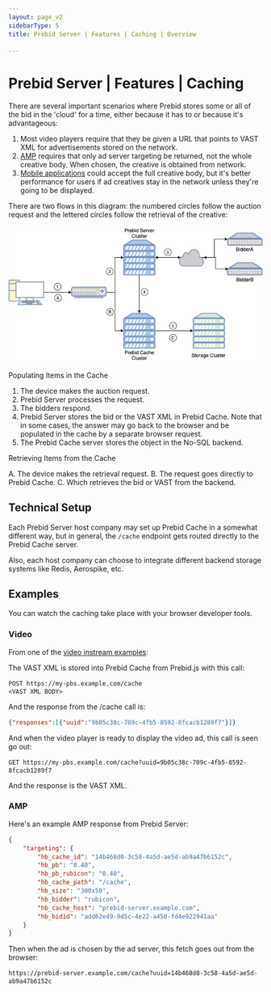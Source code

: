 ```yaml
---
layout: page_v2
sidebarType: 5
title: Prebid Server | Features | Caching | Overview

---
```


# Prebid Server | Features | Caching

There are several important scenarios where Prebid stores some or all of the bid in the 'cloud' for a time, either because it has to or because it's advantageous:

1. Most video players require that they be given a URL that points to VAST XML for advertisements stored on the network. 
1. [AMP](/prebid-server/use-cases/pbs-amp.html) requires that only ad server targeting be returned, not the whole creative body. When chosen, the creative is obtained from network.
1. [Mobile applications](/prebid-server/use-cases/pbs-sdk.html) could accept the full creative body, but it's better performance for users if ad creatives stay in the network unless they're going to be displayed.

There are two flows in this diagram: the numbered circles follow the auction request and the lettered circles follow the retrieval of the creative:

![Prebid Caching Architecture](/assets/images/prebid-server/pbs-cache-feature.png)

Populating Items in the Cache

1. The device makes the auction request.
2. Prebid Server processes the request.
3. The bidders respond.
4. Prebid Server stores the bid or the VAST XML in Prebid Cache. Note that in some cases, the answer may go back to the browser and be populated in the cache by a separate browser request.
5. The Prebid Cache server stores the object in the No-SQL backend.

Retrieving Items from the Cache

A. The device makes the retrieval request.
B. The request goes directly to Prebid Cache.
C. Which retrieves the bid or VAST from the backend.

## Technical Setup

Each Prebid Server host company may set up Prebid Cache in a somewhat
different way, but in general, the `/cache` endpoint gets routed directly
to the Prebid Cache server.

Also, each host company can choose to integrate different backend storage
systems like Redis, Aerospike, etc.

## Examples

You can watch the caching take place with your browser developer tools.

### Video

From one of the [video instream examples](/examples/video/instream/jwplayer/pb-ve-jwplayer-platform.html):

The VAST XML is stored into Prebid Cache from Prebid.js with this call:

```http
POST https://my-pbs.example.com/cache
<VAST XML BODY>
```

And the response from the /cache call is:

```json
{"responses":[{"uuid":"9b05c38c-709c-4fb5-8592-8fcacb1289f7"}]}
```

And when the video player is ready to display the video ad, this
call is seen go out:

```http
GET https://my-pbs.example.com/cache?uuid=9b05c38c-709c-4fb5-8592-8fcacb1289f7
```

And the response is the VAST XML.

### AMP

Here's an example AMP response from Prebid Server:

```json
{
    "targeting": {
        "hb_cache_id": "14b468d0-3c58-4a5d-ae5d-ab9a47b6152c",
        "hb_pb": "0.40",
        "hb_pb_rubicon": "0.40",
        "hb_cache_path": "/cache",
        "hb_size": "300x50",
        "hb_bidder": "rubicon",
        "hb_cache_host": "prebid-server.example.com",
        "hb_bidid": "add62e49-9d5c-4e22-a450-fd4e922941aa"
    }
}
```

Then when the ad is chosen by the ad server, this fetch goes out from the browser:

```http
https://prebid-server.example.com/cache?uuid=14b468d0-3c58-4a5d-ae5d-ab9a47b6152c
```

